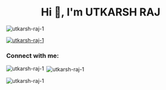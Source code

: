 <h1 align="center">Hi 👋, I'm UTKARSH RAJ</h1>
<p align="left"> <img src="https://komarev.com/ghpvc/?username=utkarsh-raj-1&label=Profile%20views&color=0e75b6&style=flat" alt="utkarsh-raj-1" /> </p>

<p align="left"> <a href="https://github.com/ryo-ma/github-profile-trophy"><img src="https://github-profile-trophy.vercel.app/?username=utkarsh-raj-1" alt="utkarsh-raj-1" /></a> </p>

<h3 align="left">Connect with me:</h3>
<p align="left">
</p>

<p><img align="left" src="https://github-readme-stats.vercel.app/api/top-langs?username=utkarsh-raj-1&show_icons=true&locale=en&layout=compact" alt="utkarsh-raj-1" /></p>

<p>&nbsp;<img align="center" src="https://github-readme-stats.vercel.app/api?username=utkarsh-raj-1&show_icons=true&locale=en" alt="utkarsh-raj-1" /></p>

<p><img align="center" src="https://github-readme-streak-stats.herokuapp.com/?user=utkarsh-raj-1&" alt="utkarsh-raj-1" /></p>
